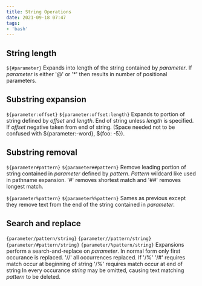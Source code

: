 ```yaml
---
title: String Operations
date: 2021-09-18 07:47
tags:
- 'bash'
---
```


## String length

`${#parameter}` Expands into length of the string contained by
*parameter*. If *parameter* is either '@' or '\*' then results in number
of positional parameters.

## Substring expansion

`${parameter:offset}` `${parameter:offset:length}` Expands to portion of
string defined by *offset* and *length*. End of string unless *length*
is specified. If *offset* negative taken from end of string. (Space
needed not to be confused with ${parameter:-word}, ${foo: -5}).

## Substring removal

`${parameter#pattern}` `${parameter##pattern}` Remove leading portion of
string contained in *parameter* defined by *pattern*. *Pattern* wildcard
like used in pathname expansion. '\#' removes shortest match and '\#\#'
removes longest match.

`${parameter%pattern}` `${parameter%%pattern}` Sames as previous except
they remove text from the end of the string contained in *parameter*.

## Search and replace

`{parameter/pattern/string}` `{parameter//pattern/string}`
`{parameter/#pattern/string}` `{parameter/%pattern/string}` Expansions
perform a search-and-replace on *parameter*. In normal form only first
occurance is replaced. '//' all occurrences replaced. If '/%' '/\#'
requires match occur at beginning of string '/%' requires match occur at
end of string In every occurance *string* may be omitted, causing text
matching *pattern* to be deleted.
